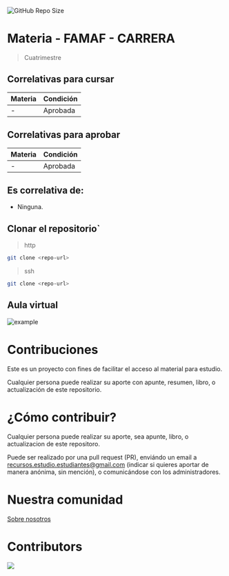 ![GitHub Repo Size](https://img.shields.io/github/repo-size/FAMAF-resources/Template-repository)

# Materia - FAMAF - CARRERA

> Cuatrimestre

## Correlativas para **cursar**

| Materia               | Condición    |
| --------------------- | ------------ |
| -   | Aprobada     |

## Correlativas para **aprobar**

| Materia               | Condición    |
| --------------------- | ------------ |
| -   | Aprobada     |

## Es correlativa de:

- Ninguna.

## Clonar el repositorio`

> http

```bash
git clone <repo-url>
```

> ssh

```bash
git clone <repo-url>
```

## Aula virtual

![example](url)

# Contribuciones

Este es un proyecto con fines de facilitar el acceso al material para estudio.

Cualquier persona puede realizar su aporte con apunte, resumen, libro, o actualización de este repositorio.

# ¿Cómo contribuir?

Cualquier persona puede realizar su aporte, sea apunte, libro, o actualizacion de este repositoro.

Puede ser realizado por una pull request (PR), enviándo un email a recursos.estudio.estudiantes@gmail.com (indicar si quieres aportar de manera anónima, sin mención), o comunicándose con los administradores.

# Nuestra comunidad
[Sobre nosotros](https://github.com/FAMAF-resources/.github/tree/main/profile/README.md)

# Contributors
<a href="https://github.com/FAMAF-resources/Template-repository/graphs/contributors">
  <img src="https://contrib.rocks/image?repo=FAMAF-resources/Template-repository"/>
</a>
